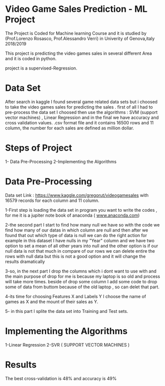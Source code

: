 # Video Game Sales Prediction - ML Project
The Project is Coded for Machine learning Course and it is studied by (Prof.Lorenzo Rosasco, Prof.Alessandro Verri) in Univerity of Genova,italy 2018/2019

This project is predicting the video games sales in several different Area and it is coded in python.

project is a supervised-Regression.

#  Data Set 

After search in kaggle I found several game related data sets but i choosed to take the video games sales for predicting the sales . 
first of all I had to pre-process the data set I choosed then use the algorithms : SVM (support vector machines) , Linear Regression 
and in the final we have accuracy and cross validation values.
.csv format file and it contains 16500 rows and 11 column, the number for each sales are defined as million dollar.

# Steps of Project 
1- Data Pre-Processing
2-Implementing the Algorithms

# Data Pre-Processing
Data set Link : https://www.kaggle.com/gregorut/videogamesales
with 16579 records for each column and 11 column.

1-First step is loading the data set in program you want to write the codes , for me it is a jupiter note book of anaconda ( www.anaconda.com)

2-the second part I start to find how many null we have so with the code we find how many of our datas in which column are null and then after we found that out 
which type of data is null we can do the right action for example in this dataset I have nulls in my "Year" column and we have two option to 
set a mean of all other years into null and the other option is if our null data is not that much in compare of our rows  we can delete entire the rows with null data but this is not a good option and 
it will change the results dramatically

3-so, in the next part I drop the columns which i dont want to use with
and the main purpose of drop for me is because my laptop is so old and process will take more times.
beside of drop some column I add some code to drop some of data from buttom because of the old laptop , so can delet that part.

4-its time for choosing Features X and Labels Y
I choose the name of games as X and the mount of their sales as Y.

5- in this part I splite the data set into Training and Test sets.

# Implementing the Algorithms

1-Linear Regression
2-SVR ( SUPPORT VECTOR MACHINES )

# Results
The best cross-validation is 48% and accuracy is 49%
